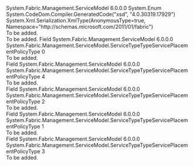 <Type Name="ServiceTypeTypeServicePlacementPolicyType" FullName="System.Fabric.Management.ServiceModel.ServiceTypeTypeServicePlacementPolicyType">
  <TypeSignature Language="C#" Value="public enum ServiceTypeTypeServicePlacementPolicyType" />
  <TypeSignature Language="ILAsm" Value=".class public auto ansi sealed ServiceTypeTypeServicePlacementPolicyType extends System.Enum" />
  <TypeSignature Language="DocId" Value="T:System.Fabric.Management.ServiceModel.ServiceTypeTypeServicePlacementPolicyType" />
  <TypeSignature Language="VB.NET" Value="Public Enum ServiceTypeTypeServicePlacementPolicyType" />
  <TypeSignature Language="F#" Value="type ServiceTypeTypeServicePlacementPolicyType = " />
  <AssemblyInfo>
    <AssemblyName>System.Fabric.Management.ServiceModel</AssemblyName>
    <AssemblyVersion>6.0.0.0</AssemblyVersion>
  </AssemblyInfo>
  <Base>
    <BaseTypeName>System.Enum</BaseTypeName>
  </Base>
  <Attributes>
    <Attribute>
      <AttributeName>System.CodeDom.Compiler.GeneratedCode("xsd", "4.0.30319.17929")</AttributeName>
    </Attribute>
    <Attribute>
      <AttributeName>System.Xml.Serialization.XmlType(AnonymousType=true, Namespace="http://schemas.microsoft.com/2011/01/fabric")</AttributeName>
    </Attribute>
  </Attributes>
  <Docs>
    <summary>To be added.</summary>
    <remarks>To be added.</remarks>
  </Docs>
  <Members>
    <Member MemberName="InvalidDomain">
      <MemberSignature Language="C#" Value="InvalidDomain" />
      <MemberSignature Language="ILAsm" Value=".field public static literal valuetype System.Fabric.Management.ServiceModel.ServiceTypeTypeServicePlacementPolicyType InvalidDomain = int32(0)" />
      <MemberSignature Language="DocId" Value="F:System.Fabric.Management.ServiceModel.ServiceTypeTypeServicePlacementPolicyType.InvalidDomain" />
      <MemberSignature Language="VB.NET" Value="InvalidDomain" />
      <MemberSignature Language="F#" Value="InvalidDomain = 0" Usage="System.Fabric.Management.ServiceModel.ServiceTypeTypeServicePlacementPolicyType.InvalidDomain" />
      <MemberType>Field</MemberType>
      <AssemblyInfo>
        <AssemblyName>System.Fabric.Management.ServiceModel</AssemblyName>
        <AssemblyVersion>6.0.0.0</AssemblyVersion>
      </AssemblyInfo>
      <ReturnValue>
        <ReturnType>System.Fabric.Management.ServiceModel.ServiceTypeTypeServicePlacementPolicyType</ReturnType>
      </ReturnValue>
      <MemberValue>0</MemberValue>
      <Docs>
        <summary>To be added.</summary>
      </Docs>
    </Member>
    <Member MemberName="NonPartiallyPlace">
      <MemberSignature Language="C#" Value="NonPartiallyPlace" />
      <MemberSignature Language="ILAsm" Value=".field public static literal valuetype System.Fabric.Management.ServiceModel.ServiceTypeTypeServicePlacementPolicyType NonPartiallyPlace = int32(4)" />
      <MemberSignature Language="DocId" Value="F:System.Fabric.Management.ServiceModel.ServiceTypeTypeServicePlacementPolicyType.NonPartiallyPlace" />
      <MemberSignature Language="VB.NET" Value="NonPartiallyPlace" />
      <MemberSignature Language="F#" Value="NonPartiallyPlace = 4" Usage="System.Fabric.Management.ServiceModel.ServiceTypeTypeServicePlacementPolicyType.NonPartiallyPlace" />
      <MemberType>Field</MemberType>
      <AssemblyInfo>
        <AssemblyName>System.Fabric.Management.ServiceModel</AssemblyName>
        <AssemblyVersion>6.0.0.0</AssemblyVersion>
      </AssemblyInfo>
      <ReturnValue>
        <ReturnType>System.Fabric.Management.ServiceModel.ServiceTypeTypeServicePlacementPolicyType</ReturnType>
      </ReturnValue>
      <MemberValue>4</MemberValue>
      <Docs>
        <summary>To be added.</summary>
      </Docs>
    </Member>
    <Member MemberName="PreferredPrimaryDomain">
      <MemberSignature Language="C#" Value="PreferredPrimaryDomain" />
      <MemberSignature Language="ILAsm" Value=".field public static literal valuetype System.Fabric.Management.ServiceModel.ServiceTypeTypeServicePlacementPolicyType PreferredPrimaryDomain = int32(2)" />
      <MemberSignature Language="DocId" Value="F:System.Fabric.Management.ServiceModel.ServiceTypeTypeServicePlacementPolicyType.PreferredPrimaryDomain" />
      <MemberSignature Language="VB.NET" Value="PreferredPrimaryDomain" />
      <MemberSignature Language="F#" Value="PreferredPrimaryDomain = 2" Usage="System.Fabric.Management.ServiceModel.ServiceTypeTypeServicePlacementPolicyType.PreferredPrimaryDomain" />
      <MemberType>Field</MemberType>
      <AssemblyInfo>
        <AssemblyName>System.Fabric.Management.ServiceModel</AssemblyName>
        <AssemblyVersion>6.0.0.0</AssemblyVersion>
      </AssemblyInfo>
      <ReturnValue>
        <ReturnType>System.Fabric.Management.ServiceModel.ServiceTypeTypeServicePlacementPolicyType</ReturnType>
      </ReturnValue>
      <MemberValue>2</MemberValue>
      <Docs>
        <summary>To be added.</summary>
      </Docs>
    </Member>
    <Member MemberName="RequiredDomain">
      <MemberSignature Language="C#" Value="RequiredDomain" />
      <MemberSignature Language="ILAsm" Value=".field public static literal valuetype System.Fabric.Management.ServiceModel.ServiceTypeTypeServicePlacementPolicyType RequiredDomain = int32(1)" />
      <MemberSignature Language="DocId" Value="F:System.Fabric.Management.ServiceModel.ServiceTypeTypeServicePlacementPolicyType.RequiredDomain" />
      <MemberSignature Language="VB.NET" Value="RequiredDomain" />
      <MemberSignature Language="F#" Value="RequiredDomain = 1" Usage="System.Fabric.Management.ServiceModel.ServiceTypeTypeServicePlacementPolicyType.RequiredDomain" />
      <MemberType>Field</MemberType>
      <AssemblyInfo>
        <AssemblyName>System.Fabric.Management.ServiceModel</AssemblyName>
        <AssemblyVersion>6.0.0.0</AssemblyVersion>
      </AssemblyInfo>
      <ReturnValue>
        <ReturnType>System.Fabric.Management.ServiceModel.ServiceTypeTypeServicePlacementPolicyType</ReturnType>
      </ReturnValue>
      <MemberValue>1</MemberValue>
      <Docs>
        <summary>To be added.</summary>
      </Docs>
    </Member>
    <Member MemberName="RequiredDomainDistribution">
      <MemberSignature Language="C#" Value="RequiredDomainDistribution" />
      <MemberSignature Language="ILAsm" Value=".field public static literal valuetype System.Fabric.Management.ServiceModel.ServiceTypeTypeServicePlacementPolicyType RequiredDomainDistribution = int32(3)" />
      <MemberSignature Language="DocId" Value="F:System.Fabric.Management.ServiceModel.ServiceTypeTypeServicePlacementPolicyType.RequiredDomainDistribution" />
      <MemberSignature Language="VB.NET" Value="RequiredDomainDistribution" />
      <MemberSignature Language="F#" Value="RequiredDomainDistribution = 3" Usage="System.Fabric.Management.ServiceModel.ServiceTypeTypeServicePlacementPolicyType.RequiredDomainDistribution" />
      <MemberType>Field</MemberType>
      <AssemblyInfo>
        <AssemblyName>System.Fabric.Management.ServiceModel</AssemblyName>
        <AssemblyVersion>6.0.0.0</AssemblyVersion>
      </AssemblyInfo>
      <ReturnValue>
        <ReturnType>System.Fabric.Management.ServiceModel.ServiceTypeTypeServicePlacementPolicyType</ReturnType>
      </ReturnValue>
      <MemberValue>3</MemberValue>
      <Docs>
        <summary>To be added.</summary>
      </Docs>
    </Member>
  </Members>
</Type>